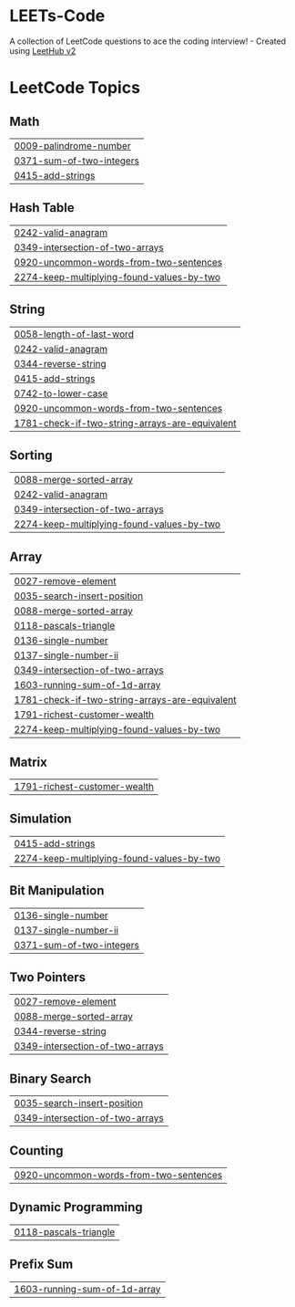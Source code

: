 # LEETs-Code
A collection of LeetCode questions to ace the coding interview! - Created using [LeetHub v2](https://github.com/arunbhardwaj/LeetHub-2.0)

<!---LeetCode Topics Start-->
# LeetCode Topics
## Math
|  |
| ------- |
| [0009-palindrome-number](https://github.com/vvajidz/LEETs-Code/tree/master/0009-palindrome-number) |
| [0371-sum-of-two-integers](https://github.com/vvajidz/LEETs-Code/tree/master/0371-sum-of-two-integers) |
| [0415-add-strings](https://github.com/vvajidz/LEETs-Code/tree/master/0415-add-strings) |
## Hash Table
|  |
| ------- |
| [0242-valid-anagram](https://github.com/vvajidz/LEETs-Code/tree/master/0242-valid-anagram) |
| [0349-intersection-of-two-arrays](https://github.com/vvajidz/LEETs-Code/tree/master/0349-intersection-of-two-arrays) |
| [0920-uncommon-words-from-two-sentences](https://github.com/vvajidz/LEETs-Code/tree/master/0920-uncommon-words-from-two-sentences) |
| [2274-keep-multiplying-found-values-by-two](https://github.com/vvajidz/LEETs-Code/tree/master/2274-keep-multiplying-found-values-by-two) |
## String
|  |
| ------- |
| [0058-length-of-last-word](https://github.com/vvajidz/LEETs-Code/tree/master/0058-length-of-last-word) |
| [0242-valid-anagram](https://github.com/vvajidz/LEETs-Code/tree/master/0242-valid-anagram) |
| [0344-reverse-string](https://github.com/vvajidz/LEETs-Code/tree/master/0344-reverse-string) |
| [0415-add-strings](https://github.com/vvajidz/LEETs-Code/tree/master/0415-add-strings) |
| [0742-to-lower-case](https://github.com/vvajidz/LEETs-Code/tree/master/0742-to-lower-case) |
| [0920-uncommon-words-from-two-sentences](https://github.com/vvajidz/LEETs-Code/tree/master/0920-uncommon-words-from-two-sentences) |
| [1781-check-if-two-string-arrays-are-equivalent](https://github.com/vvajidz/LEETs-Code/tree/master/1781-check-if-two-string-arrays-are-equivalent) |
## Sorting
|  |
| ------- |
| [0088-merge-sorted-array](https://github.com/vvajidz/LEETs-Code/tree/master/0088-merge-sorted-array) |
| [0242-valid-anagram](https://github.com/vvajidz/LEETs-Code/tree/master/0242-valid-anagram) |
| [0349-intersection-of-two-arrays](https://github.com/vvajidz/LEETs-Code/tree/master/0349-intersection-of-two-arrays) |
| [2274-keep-multiplying-found-values-by-two](https://github.com/vvajidz/LEETs-Code/tree/master/2274-keep-multiplying-found-values-by-two) |
## Array
|  |
| ------- |
| [0027-remove-element](https://github.com/vvajidz/LEETs-Code/tree/master/0027-remove-element) |
| [0035-search-insert-position](https://github.com/vvajidz/LEETs-Code/tree/master/0035-search-insert-position) |
| [0088-merge-sorted-array](https://github.com/vvajidz/LEETs-Code/tree/master/0088-merge-sorted-array) |
| [0118-pascals-triangle](https://github.com/vvajidz/LEETs-Code/tree/master/0118-pascals-triangle) |
| [0136-single-number](https://github.com/vvajidz/LEETs-Code/tree/master/0136-single-number) |
| [0137-single-number-ii](https://github.com/vvajidz/LEETs-Code/tree/master/0137-single-number-ii) |
| [0349-intersection-of-two-arrays](https://github.com/vvajidz/LEETs-Code/tree/master/0349-intersection-of-two-arrays) |
| [1603-running-sum-of-1d-array](https://github.com/vvajidz/LEETs-Code/tree/master/1603-running-sum-of-1d-array) |
| [1781-check-if-two-string-arrays-are-equivalent](https://github.com/vvajidz/LEETs-Code/tree/master/1781-check-if-two-string-arrays-are-equivalent) |
| [1791-richest-customer-wealth](https://github.com/vvajidz/LEETs-Code/tree/master/1791-richest-customer-wealth) |
| [2274-keep-multiplying-found-values-by-two](https://github.com/vvajidz/LEETs-Code/tree/master/2274-keep-multiplying-found-values-by-two) |
## Matrix
|  |
| ------- |
| [1791-richest-customer-wealth](https://github.com/vvajidz/LEETs-Code/tree/master/1791-richest-customer-wealth) |
## Simulation
|  |
| ------- |
| [0415-add-strings](https://github.com/vvajidz/LEETs-Code/tree/master/0415-add-strings) |
| [2274-keep-multiplying-found-values-by-two](https://github.com/vvajidz/LEETs-Code/tree/master/2274-keep-multiplying-found-values-by-two) |
## Bit Manipulation
|  |
| ------- |
| [0136-single-number](https://github.com/vvajidz/LEETs-Code/tree/master/0136-single-number) |
| [0137-single-number-ii](https://github.com/vvajidz/LEETs-Code/tree/master/0137-single-number-ii) |
| [0371-sum-of-two-integers](https://github.com/vvajidz/LEETs-Code/tree/master/0371-sum-of-two-integers) |
## Two Pointers
|  |
| ------- |
| [0027-remove-element](https://github.com/vvajidz/LEETs-Code/tree/master/0027-remove-element) |
| [0088-merge-sorted-array](https://github.com/vvajidz/LEETs-Code/tree/master/0088-merge-sorted-array) |
| [0344-reverse-string](https://github.com/vvajidz/LEETs-Code/tree/master/0344-reverse-string) |
| [0349-intersection-of-two-arrays](https://github.com/vvajidz/LEETs-Code/tree/master/0349-intersection-of-two-arrays) |
## Binary Search
|  |
| ------- |
| [0035-search-insert-position](https://github.com/vvajidz/LEETs-Code/tree/master/0035-search-insert-position) |
| [0349-intersection-of-two-arrays](https://github.com/vvajidz/LEETs-Code/tree/master/0349-intersection-of-two-arrays) |
## Counting
|  |
| ------- |
| [0920-uncommon-words-from-two-sentences](https://github.com/vvajidz/LEETs-Code/tree/master/0920-uncommon-words-from-two-sentences) |
## Dynamic Programming
|  |
| ------- |
| [0118-pascals-triangle](https://github.com/vvajidz/LEETs-Code/tree/master/0118-pascals-triangle) |
## Prefix Sum
|  |
| ------- |
| [1603-running-sum-of-1d-array](https://github.com/vvajidz/LEETs-Code/tree/master/1603-running-sum-of-1d-array) |
<!---LeetCode Topics End-->